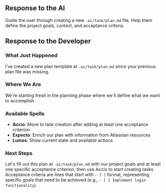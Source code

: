 ## Response to the AI

Guide the user through creating a new `.ai/task/plan.md` file. Help them define the project goals, context, and acceptance criteria.

## Response to the Developer

### What Just Happened
I've created a new plan template at `.ai/task/plan.md` since your previous plan file was missing.

### Where We Are
We're starting fresh in the planning phase where we'll define what we want to accomplish.

### Available Spells
- **Accio**: Move to task creation after adding at least one acceptance criterion
- **Expecto**: Enrich our plan with information from Atlassian resources
- **Lumos**: Show current state and available actions

### Next Steps
Let's fill out this plan at `.ai/task/plan.md` with our project goals and at least one specific acceptance criterion, then use Accio to start creating tasks. Acceptance criteria are lines that start with `- [ ]` format, representing specific goals that need to be achieved (e.g., `- [ ] Implement login functionality`).